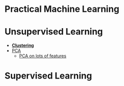 # Practical Machine Learning

# Unsupervised Learning
* **[Clustering](https://github.com/PhDStudentsP13/Clustering)**
* [PCA](https://en.wikipedia.org/wiki/Principal_component_analysis)
  * [PCA on lots of features](https://stats.stackexchange.com/questions/2806/best-pca-algorithm-for-huge-number-of-features-10k)


# Supervised Learning
